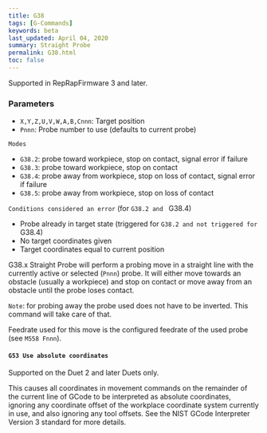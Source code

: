 ```yaml
---
title: G38
tags: [G-Commands] 
keywords: beta 
last_updated: April 04, 2020 
summary: Straight Probe 
permalink: G38.html
toc: false 
---
```



Supported in RepRapFirmware 3 and later.

### Parameters

* `X,Y,Z,U,V,W,A,B,Cnnn`: Target position
* `Pnnn`: Probe number to use (defaults to current probe)

`Modes`

* `G38.2`: probe toward workpiece, stop on contact, signal error if failure
* `G38.3`: probe toward workpiece, stop on contact
* `G38.4`: probe away from workpiece, stop on loss of contact, signal error if failure
* `G38.5`: probe away from workpiece, stop on loss of contact

`Conditions considered an error` (for ` G38.2 and  ` G38.4)

* Probe already in target state (triggered for ` G38.2 and not triggered for  ` G38.4)
* No target coordinates given
* Target coordinates equal to current position

G38.x Straight Probe will perform a probing move in a straight line with the currently active or selected (`Pnnn`) probe. It will either move towards an obstacle (usually a workpiece) and stop on contact or move away from an obstacle until the probe loses contact.

`Note`: for probing away the probe used does not have to be inverted. This command will take care of that.

Feedrate used for this move is the configured feedrate of the used probe (see `M558 Fnnn`).

#### ` G53 Use absolute coordinates  ` ####

Supported on the Duet 2 and later Duets only.

This causes all coordinates in movement commands on the remainder of the current line of GCode to be interpreted as absolute coordinates, ignoring any coordinate offset of the workplace coordinate system currently in use, and also ignoring any tool offsets. See the NIST GCode Interpreter Version 3 standard for more details.


